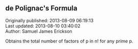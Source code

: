## de Polignac's Formula  
Originally published: 2013-08-09 06:19:13  
Last updated: 2013-08-10 03:40:02  
Author: Samuel James Erickson  
  
Obtains the total number of factors of p in n! for any prime p.
